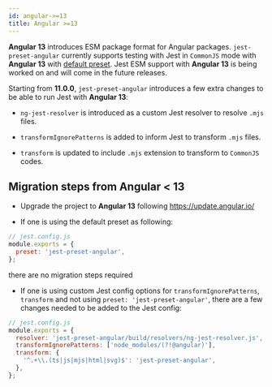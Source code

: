 ```yaml
---
id: angular->=13
title: Angular >=13
---
```


**Angular 13** introduces ESM package format for Angular packages. `jest-preset-angular`
currently supports testing with Jest in `CommonJS` mode with **Angular 13** with [default preset](https://thymikee.github.io/jest-preset-angular/docs/next/getting-started/presets).
Jest ESM support with **Angular 13** is being worked on and will come in the future releases.

Starting from **11.0.0**, `jest-preset-angular` introduces a few extra changes to be able to run Jest with **Angular 13**:

- `ng-jest-resolver` is introduced as a custom Jest resolver to resolve `.mjs` files.

- `transformIgnorePatterns` is added to inform Jest to transform `.mjs` files.

- `transform` is updated to include `.mjs` extension to transform to `CommonJS` codes.

## Migration steps from Angular < 13

- Upgrade the project to **Angular 13** following https://update.angular.io/

- If one is using the default preset as following:

```js
// jest.config.js
module.exports = {
  preset: 'jest-preset-angular',
};
```

there are no migration steps required

- If one is using custom Jest config options for `transformIgnorePatterns`, `transform` and not using `preset: 'jest-preset-angular'`,
  there are a few changes needed to be added to the Jest config:

```js
// jest.config.js
module.exports = {
  resolver: 'jest-preset-angular/build/resolvers/ng-jest-resolver.js',
  transformIgnorePatterns: ['node_modules/(?!@angular)'],
  transform: {
    '^.+\\.(ts|js|mjs|html|svg)$': 'jest-preset-angular',
  },
};
```
